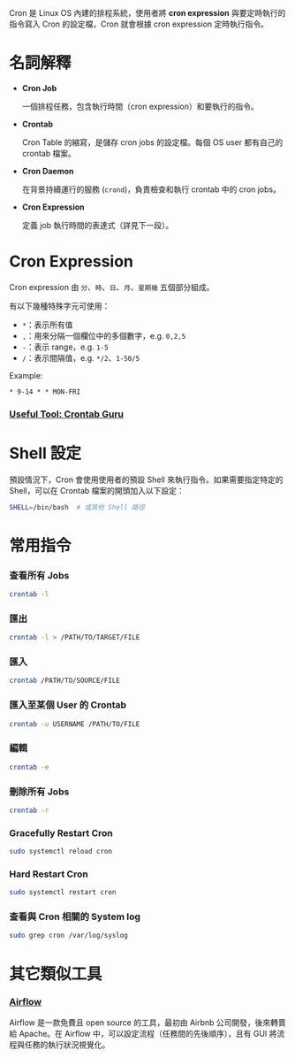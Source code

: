 Cron 是 Linux OS 內建的排程系統，使用者將 **cron expression** 與要定時執行的指令寫入 Cron 的設定檔，Cron 就會根據 cron expression 定時執行指令。

# 名詞解釋

- **Cron Job**

    一個排程任務，包含執行時間（cron expression）和要執行的指令。

- **Crontab**

    Cron Table 的縮寫，是儲存 cron jobs 的設定檔。每個 OS user 都有自己的 crontab 檔案。

- **Cron Daemon**

    在背景持續運行的服務 (`crond`)，負責檢查和執行 crontab 中的 cron jobs。

- **Cron Expression**

    定義 job 執行時間的表達式（詳見下一段）。

# Cron Expression

Cron expression 由 `分`、`時`、`日`、`月`、`星期幾` 五個部分組成。

有以下幾種特殊字元可使用：

- `*`：表示所有值
- `,`：用來分隔一個欄位中的多個數字，e.g. `0,2,5`
- `-`：表示 range，e.g. `1-5`
- `/`：表示間隔值，e.g. `*/2`、`1-50/5`

Example:

```cron
* 9-14 * * MON-FRI 
```

### [Useful Tool: Crontab Guru](https://crontab.guru/)

# Shell 設定

預設情況下，Cron 會使用使用者的預設 Shell 來執行指令。如果需要指定特定的 Shell，可以在 Crontab 檔案的開頭加入以下設定：

```bash
SHELL=/bin/bash  # 或其他 Shell 路徑
```

# 常用指令

### 查看所有 Jobs

```bash
crontab -l
```

### 匯出

```bash
crontab -l > /PATH/TO/TARGET/FILE
```

### 匯入

```bash
crontab /PATH/TO/SOURCE/FILE
```

### 匯入至某個 User 的 Crontab

```bash
crontab -u USERNAME /PATH/TO/FILE
```

### 編輯

```bash
crontab -e
```

### 刪除所有 Jobs

```bash
crontab -r
```

### Gracefully Restart Cron

```bash
sudo systemctl reload cron
```

### Hard Restart Cron

```bash
sudo systemctl restart cron
```

### 查看與 Cron 相關的 System log

```bash
sudo grep cron /var/log/syslog
```

# 其它類似工具

### [Airflow](</Services/Airflow.canvas>)

Airflow 是一款免費且 open source 的工具，最初由 Airbnb 公司開發，後來轉賣給 Apache。在 Airflow 中，可以設定流程（任務間的先後順序），且有 GUI 將流程與任務的執行狀況視覺化。
